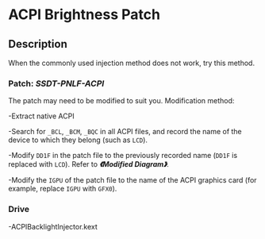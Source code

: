 # ACPI Brightness Patch

## Description

When the commonly used injection method does not work, try this method.

### Patch: ***SSDT-PNLF-ACPI***

The patch may need to be modified to suit you. Modification method:

-Extract native ACPI

-Search for `_BCL`, `_BCM`, `_BQC` in all ACPI files, and record the name of the device to which they belong (such as `LCD`).

-Modify `DD1F` in the patch file to the previously recorded name (`DD1F` is replaced with `LCD`). Refer to ***《Modified Diagram》***.

-Modify the `IGPU` of the patch file to the name of the ACPI graphics card (for example, replace `IGPU` with `GFX0`).

### Drive

-ACPIBacklightInjector.kext
